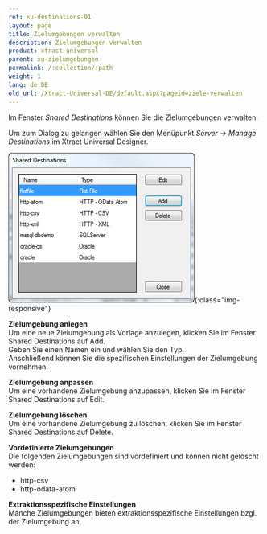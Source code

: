 ```yaml
---
ref: xu-destinations-01
layout: page
title: Zielumgebungen verwalten
description: Zielumgebungen verwalten
product: xtract-universal
parent: xu-zielumgebungen
permalink: /:collection/:path
weight: 1
lang: de_DE
old_url: /Xtract-Universal-DE/default.aspx?pageid=ziele-verwalten
---
```


Im Fenster *Shared Destinations* können Sie die Zielumgebungen verwalten.

Um zum Dialog zu gelangen wählen Sie den Menüpunkt *Server -> Manage Destinations* im Xtract Universal Designer. 


![Manage-Shared-Destinations](/img/content/Manage-Shared-Destinations.png){:class="img-responsive"}

**Zielumgebung anlegen**<br>
Um eine neue Zielumgebung als Vorlage anzulegen, klicken Sie im Fenster Shared Destinations auf Add.<br>
Geben Sie einen Namen ein und wählen Sie den Typ. <br>
Anschließend können Sie die spezifischen Einstellungen der Zielumgebung vornehmen.

**Zielumgebung anpassen**<br>
Um eine vorhandene Zielumgebung anzupassen, klicken Sie im Fenster Shared Destinations auf Edit.

**Zielumgebung löschen**<br>
Um eine vorhandene Zielumgebung zu löschen, klicken Sie im Fenster Shared Destinations auf Delete.

**Vordefinierte Zielumgebungen** <br>
Die folgenden Zielumgebungen sind vordefiniert und können nicht gelöscht werden:
- http-csv
- http-odata-atom

**Extraktionsspezifische Einstellungen** <br>
Manche Zielumgebungen bieten extraktionsspezifische Einstellungen bzgl. der Zielumgebung an.


